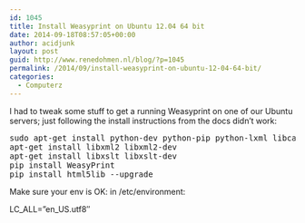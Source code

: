 ```yaml
---
id: 1045
title: Install Weasyprint on Ubuntu 12.04 64 bit
date: 2014-09-18T08:57:05+00:00
author: acidjunk
layout: post
guid: http://www.renedohmen.nl/blog/?p=1045
permalink: /2014/09/install-weasyprint-on-ubuntu-12-04-64-bit/
categories:
  - Computerz
---
```

I had to tweak some stuff to get a running Weasyprint on one of our Ubuntu servers; just following the install instructions from the docs didn&#8217;t work:

<pre>sudo apt-get install python-dev python-pip python-lxml libcairo2 libpango1.0-0 libgdk-pixbuf2.0-0 libffi-dev shared-mime-info
apt-get install libxml2 libxml2-dev
apt-get install libxslt libxslt-dev
pip install WeasyPrint
pip install html5lib --upgrade
</pre>

Make sure your env is OK: in /etc/environment:
  
LC\_ALL=&#8221;en\_US.utf8&#8243;
